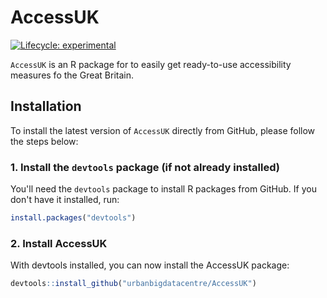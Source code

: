 # AccessUK

[![Lifecycle:
experimental](https://img.shields.io/badge/lifecycle-experimental-orange.svg)](https://lifecycle.r-lib.org/articles/stages.html)


`AccessUK` is an R package for to easily get ready-to-use accessibility measures fo the Great Britain.

## Installation

To install the latest version of `AccessUK` directly from GitHub, please follow the steps below:

### 1. Install the `devtools` package (if not already installed)

You'll need the `devtools` package to install R packages from GitHub. If you don't have it installed, run:

```R
install.packages("devtools")
```
### 2. Install AccessUK

With devtools installed, you can now install the AccessUK package:

```R
devtools::install_github("urbanbigdatacentre/AccessUK")
```


